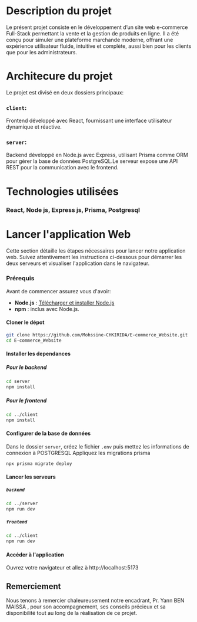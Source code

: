 # Description du projet
Le présent projet consiste en le développement d’un site web e-commerce Full-Stack permettant la vente et la gestion de produits en ligne.
Il a été conçu pour simuler une plateforme marchande moderne, offrant une expérience utilisateur fluide, intuitive et complète, aussi bien pour les clients que pour les administrateurs.

# Architecure du projet
Le projet est divisé en deux dossiers principaux:
### `client`:
Frontend développé avec React, fournissant une interface utilisateur dynamique et réactive.
### `server`:
Backend développé en Node.js avec Express, utilisant Prisma comme ORM pour gérer la base de données PostgreSQL.Le serveur expose une API REST pour la communication avec le frontend.

# Technologies utilisées
### React, Node js, Express js, Prisma, Postgresql

# Lancer l'application Web
Cette section détaille les étapes nécessaires pour lancer notre application web. Suivez attentivement les instructions ci-dessous pour démarrer les deux serveurs et visualiser l'application dans le navigateur.
### Prérequis
Avant de commencer assurez vous d'avoir:
- **Node.js** : [Télécharger et installer Node.js](https://nodejs.org/)
- **npm** : inclus avec Node.js.
#### Cloner le dépot
```bash
git clone https://github.com/Mohssine-CHKIRIDA/E-commerce_Website.git
cd E-commerce_Website
```
#### Installer les dependances
##### Pour le backend
```bash
cd server
npm install
```
##### Pour le frontend 
```bash
cd ../client
npm install
```
#### Configurer de la base de données
Dans le dossier `server`, créez le fichier `.env` puis mettez les informations de connexion à POSTGRESQL
Appliquez les migrations prisma
```bash
npx prisma migrate deploy
```
#### Lancer les serveurs
##### `backend`
```bash
cd ../server
npm run dev
```
##### `frontend`
```bash
cd ../client
npm run dev
```
####  Accéder à l'application
Ouvrez votre navigateur et allez à http://localhost:5173


## Remerciement
Nous tenons à remercier chaleureusement notre encadrant, Pr. Yann BEN MAISSA , pour son accompagnement, ses conseils précieux et sa disponibilité tout au long de la réalisation de ce projet.




